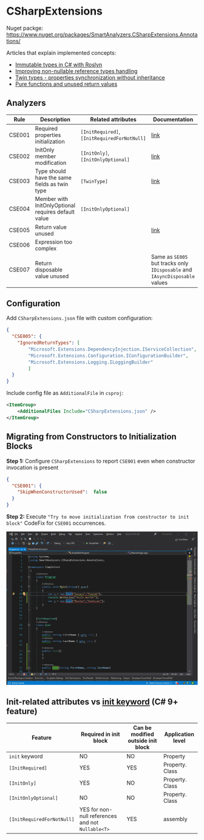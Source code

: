 # CSharpExtensions

Nuget packge: https://www.nuget.org/packages/SmartAnalyzers.CSharpExtensions.Annotations/

Articles that explain implemented concepts:
- [Immutable types in C# with Roslyn](https://cezarypiatek.github.io/post/immutable-types-with-roslyn/)
- [Improving non-nullable reference types handling](https://cezarypiatek.github.io/post/better-non-nullable-handling/)
- [Twin types - properties synchronization without inheritance](https://cezarypiatek.github.io/post/csharp-twin-types/)
- [Pure functions and unused return values](https://cezarypiatek.github.io/post/pure-functions-and-unused-return-value/)

## Analyzers

|Rule|Description| Related attributes|Documentation|
|----|-----------|-------------------|-------------|
|CSE001|Required properties initialization| `[InitRequired]`, `[InitRequiredForNotNull]` | [link](https://cezarypiatek.github.io/post/immutable-types-with-roslyn/#convenient-initialization) |
|CSE002|InitOnly member modification |`[InitOnly]`, `[InitOnlyOptional]`| [link](https://cezarypiatek.github.io/post/immutable-types-with-roslyn/#full-immutability) |
|CSE003|Type should have the same fields as twin type| `[TwinType]` | [link](https://cezarypiatek.github.io/post/csharp-twin-types/#the-solution-extending-c-rules-with-custom-analyzer)|
|CSE004| Member with InitOnlyOptional requires default value| `[InitOnlyOptional]` ||
|CSE005| Return value unused | | [link](https://cezarypiatek.github.io/post/pure-functions-and-unused-return-value/)|
|CSE006| Expression too complex | | |
|CSE007| Return disposable value unused | | Same as `SE005` but tracks only `IDisposable` and `IAsyncDisposable` values |


## Configuration

Add `CSharpExtensions.json` file with custom configuration:

```json
{
  "CSE005": {
    "IgnoredReturnTypes": [ 
        "Microsoft.Extensions.DependencyInjection.IServiceCollection",
        "Microsoft.Extensions.Configuration.IConfigurationBuilder",
        "Microsoft.Extensions.Logging.ILoggingBuilder"
        ] 
  } 
}
```

Include config file as `AdditionalFile` in `csproj`:

```xml
<ItemGroup>
    <AdditionalFiles Include="CSharpExtensions.json" />
</ItemGroup>
```

## Migrating from Constructors to Initialization Blocks

**Step 1:** Configure `CSharpExtensions` to report `CSE001` even when constructor invocation is present

```json
{
  "CSE001": {
    "SkipWhenConstructorUsed":  false 
  } 
}
```

**Step 2:** Execute `"Try to move initialization from constructor to init block"` CodeFix for `CSE001` occurrences.

![](/doc/constructor_to_init.gif)

## Init-related attributes vs [init keyword](https://docs.microsoft.com/en-us/dotnet/csharp/language-reference/keywords/init) (C# 9+ feature)

|Feature | Required in init block | Can be modified outside init block| Application level|
|----|----|---|---|
| `init` keyword | NO | NO| Property|
|`[InitRequired]`| YES | YES | Property. Class|
|`[InitOnly]`| YES | NO | Property. Class|
|`[InitOnlyOptional]`| NO | NO | Property. Class|
|`[InitRequiredForNotNull]`| YES for non-null references and not `Nullable<T>` | YES | assembly|
